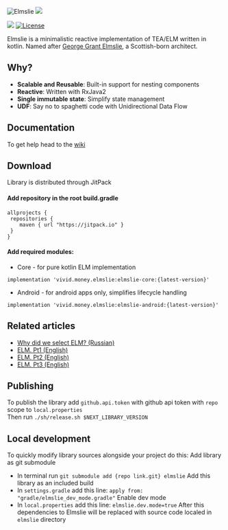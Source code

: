 ![Elmslie](https://user-images.githubusercontent.com/16104123/104534649-b5defa80-5625-11eb-98b6-d761623f8964.jpeg)
[![](https://jitpack.io/v/diklimchuk/test.svg)](https://jitpack.io/#diklimchuk/test)

[![](https://jitpack.io/v/vivid-money/elmslie.svg)](https://jitpack.io/#vivid-money/elmslie)
[![License](https://img.shields.io/badge/License-Apache%202.0-blue.svg)](https://opensource.org/licenses/Apache-2.0)

Elmslie is a minimalistic reactive implementation of TEA/ELM written in kotlin.
Named after [George Grant Elmslie](https://en.wikipedia.org/wiki/George_Grant_Elmslie), a Scottish-born architect.

## Why?
- **Scalable and Reusable**: Built-in support for nesting components
- **Reactive**: Written with RxJava2
- **Single immutable state**: Simplify state management
- **UDF**: Say no to spaghetti code with Unidirectional Data Flow

## Documentation
To get help head to the [wiki](https://github.com/vivid-money/elmslie/wiki)

## Download
Library is distributed through JitPack

#### Add repository in the root build.gradle
```
allprojects {
 repositories {
    maven { url "https://jitpack.io" }
 }
}
```

#### Add required modules:
- Core - for pure kotlin ELM implementation

`implementation 'vivid.money.elmslie:elmslie-core:{latest-version}'`

- Android - for android apps only, simplifies lifecycle handling  

`implementation 'vivid.money.elmslie:elmslie-android:{latest-version}'`

## Related articles
- [Why did we select ELM? (Russian)](https://habr.com/ru/company/vivid_money/blog/534386/)
- [ELM. Pt1 (English)](https://proandroiddev.com/taming-state-in-android-with-elm-architecture-and-kotlin-part-1-566caae0f706)
- [ELM. Pt2 (English)](https://proandroiddev.com/taming-state-in-android-with-elm-architecture-and-kotlin-part-2-c709f75f7596)
- [ELM. Pt3 (English)](https://proandroiddev.com/taming-state-in-android-with-elm-architecture-and-kotlin-part-2-c709f75f7596)

## Publishing
To publish the library add `github.api.token` with github api token with `repo` scope to `local.properties`  
Then run `./sh/release.sh $NEXT_LIBRARY_VERSION`

## Local development
To quickly modify library sources alongside your project do this:
Add library as git submodule
- In terminal run `git submodule add {repo link.git} elmslie`
Add this library as an included build
- In `settings.gradle` add this line: `apply from: "gradle/elmslie_dev_mode.gradle"`
Enable dev mode
- In `local.properties` add this line: `elmslie.dev.mode=true`
After this dependencies to Elmslie will be replaced with source code localed in `elmslie` directory
